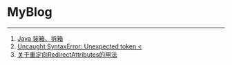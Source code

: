# MyBlog
*** 
1. [Java 装箱、拆箱](https://github.com/Alvis888/MyBlog/wiki/Java-==-VS-equals)    
2. [Uncaught SyntaxError: Unexpected token <](https://github.com/Alvis888/MyBlog/wiki/%E6%B5%8F%E8%A7%88%E5%99%A8%E6%8E%A7%E5%88%B6%E5%8F%B0%EF%BC%9AUnexpected-token--)    
3. [关于重定向RedirectAttributes的用法](https://github.com/Alvis888/MyBlog/wiki/%E5%85%B3%E4%BA%8E%E9%87%8D%E5%AE%9A%E5%90%91RedirectAttributes%E7%9A%84%E7%94%A8%E6%B3%95)
